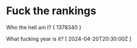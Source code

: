 # Fuck the rankings

Who the hell am I?
{ 1378340 }

What fucking year is it?
[ 2024-04-20T20:30:00Z ]
